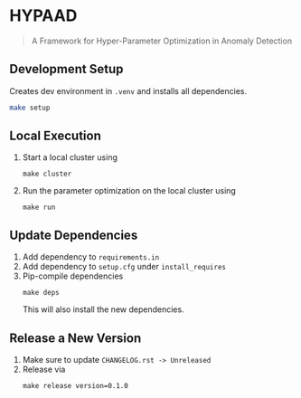 # HYPAAD
> A Framework for Hyper-Parameter Optimization in Anomaly Detection

## Development Setup
Creates dev environment in `.venv` and installs all dependencies.

```bash
make setup
```

## Local Execution
1. Start a local cluster using
   ```
   make cluster
   ```
2. Run the parameter optimization on the local cluster using
   ```
   make run
   ```

## Update Dependencies

1. Add dependency to `requirements.in`
1. Add dependency to `setup.cfg` under `install_requires`
1. Pip-compile dependencies
   ```
   make deps
   ```
   This will also install the new dependencies.

## Release a New Version

1. Make sure to update `CHANGELOG.rst -> Unreleased`
1. Release via
   ```
   make release version=0.1.0
   ```
